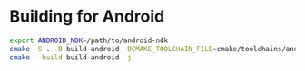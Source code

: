 
# Building for Android
```bash
export ANDROID_NDK=/path/to/android-ndk
cmake -S . -B build-android -DCMAKE_TOOLCHAIN_FILE=cmake/toolchains/android.toolchain.cmake -DCMAKE_BUILD_TYPE=Release
cmake --build build-android -j
```
